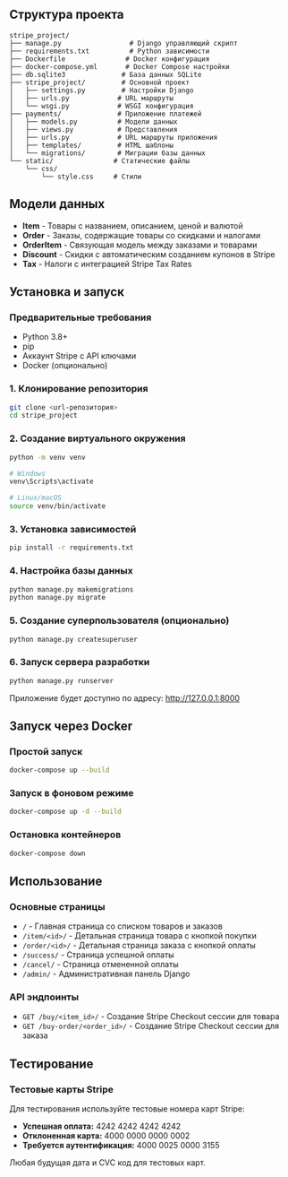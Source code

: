 ## Структура проекта

```
stripe_project/
├── manage.py                 # Django управляющий скрипт
├── requirements.txt          # Python зависимости
├── Dockerfile               # Docker конфигурация
├── docker-compose.yml       # Docker Compose настройки
├── db.sqlite3              # База данных SQLite
├── stripe_project/         # Основной проект
│   ├── settings.py         # Настройки Django
│   ├── urls.py            # URL маршруты
│   └── wsgi.py            # WSGI конфигурация
├── payments/              # Приложение платежей
│   ├── models.py          # Модели данных
│   ├── views.py           # Представления
│   ├── urls.py            # URL маршруты приложения
│   ├── templates/         # HTML шаблоны
│   └── migrations/        # Миграции базы данных
└── static/               # Статические файлы
    └── css/
        └── style.css     # Стили
```

## Модели данных

- **Item** - Товары с названием, описанием, ценой и валютой
- **Order** - Заказы, содержащие товары со скидками и налогами
- **OrderItem** - Связующая модель между заказами и товарами
- **Discount** - Скидки с автоматическим созданием купонов в Stripe
- **Tax** - Налоги с интеграцией Stripe Tax Rates

## Установка и запуск

### Предварительные требования

- Python 3.8+
- pip
- Аккаунт Stripe с API ключами
- Docker (опционально)

### 1. Клонирование репозитория

```bash
git clone <url-репозитория>
cd stripe_project
```

### 2. Создание виртуального окружения

```bash
python -m venv venv

# Windows
venv\Scripts\activate

# Linux/macOS
source venv/bin/activate
```

### 3. Установка зависимостей

```bash
pip install -r requirements.txt
```

### 4. Настройка базы данных

```bash
python manage.py makemigrations
python manage.py migrate
```

### 5. Создание суперпользователя (опционально)

```bash
python manage.py createsuperuser
```

### 6. Запуск сервера разработки

```bash
python manage.py runserver
```

Приложение будет доступно по адресу: http://127.0.0.1:8000

## Запуск через Docker

### Простой запуск

```bash
docker-compose up --build
```

### Запуск в фоновом режиме

```bash
docker-compose up -d --build
```

### Остановка контейнеров

```bash
docker-compose down
```

## Использование

### Основные страницы

- `/` - Главная страница со списком товаров и заказов
- `/item/<id>/` - Детальная страница товара с кнопкой покупки
- `/order/<id>/` - Детальная страница заказа с кнопкой оплаты
- `/success/` - Страница успешной оплаты
- `/cancel/` - Страница отмененной оплаты
- `/admin/` - Административная панель Django

### API эндпоинты

- `GET /buy/<item_id>/` - Создание Stripe Checkout сессии для товара
- `GET /buy-order/<order_id>/` - Создание Stripe Checkout сессии для заказа

## Тестирование

### Тестовые карты Stripe

Для тестирования используйте тестовые номера карт Stripe:

- **Успешная оплата:** 4242 4242 4242 4242
- **Отклоненная карта:** 4000 0000 0000 0002
- **Требуется аутентификация:** 4000 0025 0000 3155

Любая будущая дата и CVC код для тестовых карт.

